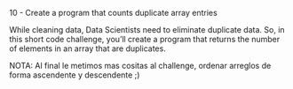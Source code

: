 10 - Create a program that counts duplicate array entries

While cleaning data, Data Scientists need to eliminate duplicate data. So, in this short code challenge, you’ll create a program that returns the number of elements in an array that are duplicates.

NOTA:
  Al final le metimos mas cositas al challenge, ordenar arreglos de forma ascendente y descendente ;)